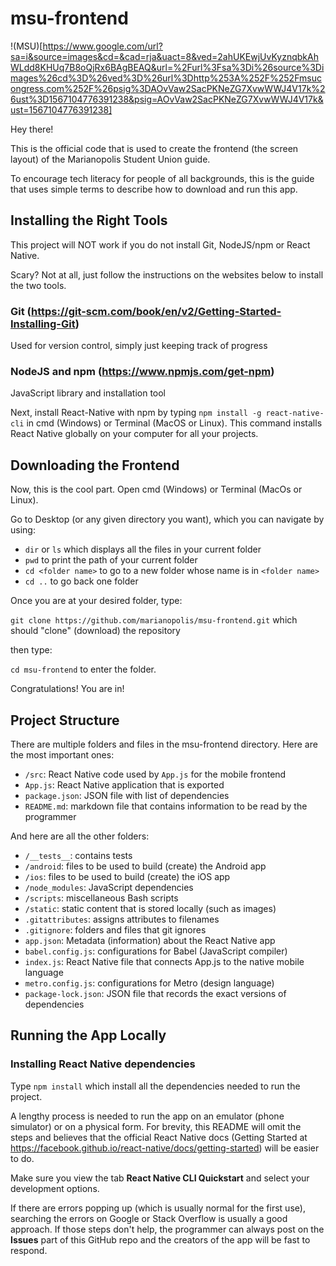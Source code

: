 # msu-frontend

!(MSU)[https://www.google.com/url?sa=i&source=images&cd=&cad=rja&uact=8&ved=2ahUKEwjUvKyznqbkAhWLdd8KHUq7B8oQjRx6BAgBEAQ&url=%2Furl%3Fsa%3Di%26source%3Dimages%26cd%3D%26ved%3D%26url%3Dhttp%253A%252F%252Fmsucongress.com%252F%26psig%3DAOvVaw2SacPKNeZG7XvwWWJ4V17k%26ust%3D1567104776391238&psig=AOvVaw2SacPKNeZG7XvwWWJ4V17k&ust=1567104776391238]

Hey there!

This is the official code that is used to create the frontend (the screen layout) of the Marianopolis Student Union guide.

To encourage tech literacy for people of all backgrounds, this is the guide that uses simple terms to describe how to download and run this app.

## Installing the Right Tools

This project will NOT work if you do not install Git, NodeJS/npm or React Native.

Scary? Not at all, just follow the instructions on the websites below to install the two tools.

### Git (https://git-scm.com/book/en/v2/Getting-Started-Installing-Git)
Used for version control, simply just keeping track of progress

### NodeJS and npm (https://www.npmjs.com/get-npm)
JavaScript library and installation tool

Next, install React-Native with npm by typing `npm install -g react-native-cli` in cmd (Windows) or Terminal (MacOS or Linux). This command installs React Native globally on your computer for all your projects.

## Downloading the Frontend

Now, this is the cool part. Open cmd (Windows) or Terminal (MacOs or Linux).

Go to Desktop (or any given directory you want), which you can navigate by using:

* `dir` or `ls` which displays all the files in your current folder
* `pwd` to print the path of your current folder
* `cd <folder name>` to go to a new folder whose name is in `<folder name>`
* `cd ..` to go back one folder

Once you are at your desired folder, type:

`git clone https://github.com/marianopolis/msu-frontend.git`
which should "clone" (download) the repository

then type:

`cd msu-frontend` to enter the folder.

Congratulations! You are in!


## Project Structure

There are multiple folders and files in the msu-frontend directory. Here are the most important ones:

* `/src`: React Native code used by `App.js` for the mobile frontend
* `App.js`: React Native application that is exported
* `package.json`: JSON file with list of dependencies
* `README.md`: markdown file that contains information to be read by the programmer

And here are all the other folders:

* `/__tests__`: contains tests
* `/android`: files to be used to build (create) the Android app
* `/ios`: files to be used to build (create) the iOS app
* `/node_modules`: JavaScript dependencies
* `/scripts`: miscellaneous Bash scripts
* `/static`: static content that is stored locally (such as images)
* `.gitattributes`: assigns attributes to filenames
* `.gitignore`: folders and files that git ignores
* `app.json`: Metadata (information) about the React Native app
* `babel.config.js`: configurations for Babel (JavaScript compiler)
* `index.js`: React Native file that connects App.js to the native mobile language
* `metro.config.js`: configurations for Metro (design language)
* `package-lock.json`: JSON file that records the exact versions of dependencies

## Running the App Locally

### Installing React Native dependencies

Type
`npm install`
which install all the dependencies needed to run the project.

A lengthy process is needed to run the app on an emulator (phone simulator) or on a physical form. For brevity, this README will omit the steps and believes that the official React Native docs (Getting Started at https://facebook.github.io/react-native/docs/getting-started) will be easier to do. 

Make sure you view the tab **React Native CLI Quickstart** and select your development options.

If there are errors popping up (which is usually normal for the first use), searching the errors on Google or Stack Overflow is usually a good approach. If those steps don't help, the programmer can always post on the **Issues** part of this GitHub repo and the creators of the app will be fast to respond.